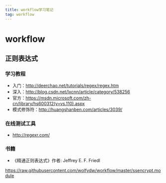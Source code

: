 ```yaml
---
title: workflow学习笔记
tag: workflow
---
```

# workflow
## 正则表达式
### 学习教程
- 入门：http://deerchao.net/tutorials/regex/regex.htm
- 深入：http://blog.csdn.net/lxcnn/article/category/538256
- 官方：https://msdn.microsoft.com/zh-cn/library/hs600312(v=vs.110).aspx
- 模式修饰符：http://huangshanben.com/articles/3039/

### 在线测试工具
- http://regexr.com/

### 书籍
- 《精通正则表达式》作者: Jeffrey E. F. Friedl 


https://raw.githubusercontent.com/wolfydw/workflow/master/ssencrypt.module
